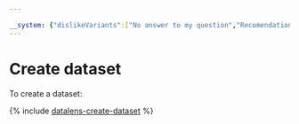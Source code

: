 ```yaml
---

__system: {"dislikeVariants":["No answer to my question","Recomendations didn't help","The content doesn't match title","Other"]}
---
```

# Create dataset

To create a dataset:

{% include [datalens-create-dataset](../../../_includes/datalens/operations/datalens-create-dataset.md) %}

